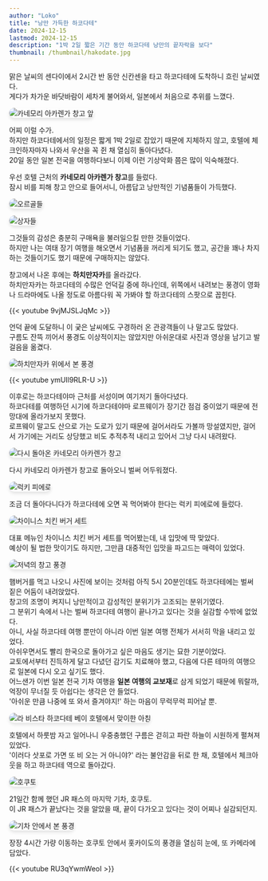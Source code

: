 ```yaml
---
author: "Loko"
title: "낭만 가득한 하코다테"
date: 2024-12-15
lastmod: 2024-12-15
description: "1박 2일 짧은 기간 동안 하코다테 낭만의 끝자락을 보다"
thumbnail: /thumbnail/hakodate.jpg
---
```


맑은 날씨의 센다이에서 2시간 반 동안 신칸센을 타고 하코다테에 도착하니 흐린 날씨였다.  
게다가 차가운 바닷바람이 세차게 불어와서, 일본에서 처음으로 추위를 느꼈다.

![카네모리 아카렌가 창고 앞](/jr-travel/hakodate-1.jpg)

어찌 이럴 수가.  
하지만 하코다테에서의 일정은 짧게 1박 2일로 잡았기 때문에 지체하지 않고, 호텔에 체크인하자마자 나와서 우산을 꼭 쥔 채 열심히 돌아다녔다.  
20일 동안 일본 전국을 여행하다보니 이제 이런 기상악화 쯤은 많이 익숙해졌다.  

우선 호텔 근처의 **카네모리 아카렌가 창고**를 들렀다.  
잠시 비를 피해 창고 안으로 들어서니, 아름답고 낭만적인 기념품들이 가득했다.

![오르골들](/jr-travel/hakodate-2.jpg)

![상자들](/jr-travel/hakodate-3.jpg)

그것들의 감성은 충분히 구매욕을 불러일으킬 만한 것들이었다.  
하지만 나는 여태 장기 여행을 해오면서 기념품을 꺼리게 되기도 했고, 공간을 꽤나 차지하는 것들이기도 했기 때문에 구매하지는 않았다.  

창고에서 나온 후에는 **하치만자카**를 올라갔다.  
하치만자카는 하코다테의 수많은 언덕길 중에 하나인데, 위쪽에서 내려보는 풍경이 영화나 드라마에도 나올 정도로 아름다워 꼭 가봐야 할 하코다테의 스팟으로 꼽힌다.

{{< youtube 9vjMJSLJqMc >}}

언덕 끝에 도달하니 이 궂은 날씨에도 구경하러 온 관광객들이 나 말고도 많았다.  
구름도 잔뜩 끼어서 풍경도 이상적이지는 않았지만 아쉬운대로 사진과 영상을 남기고 발걸음을 옮겼다.

![하치만자카 위에서 본 풍경](/jr-travel/hakodate-4.jpg)

{{< youtube ymUIl9RLR-U >}}

이후로는 하코다테야마 근처를 서성이며 여기저기 돌아다녔다.  
하코다테를 여행하던 시기에 하코다테야마 로프웨이가 장기간 점검 중이었기 때문에 전망대에 올라가보지 못했다.  
로프웨이 말고도 산으로 가는 도로가 있기 때문에 걸어서라도 가볼까 망설였지만, 걸어서 가기에는 거리도 상당했고 비도 추적추적 내리고 있어서 그냥 다시 내려왔다.

![다시 돌아온 카네모리 아카렌가 창고](/jr-travel/hakodate-5.jpg)

다시 카네모리 아카렌가 창고로 돌아오니 벌써 어두워졌다.

![럭키 피에로](/jr-travel/hakodate-6.jpg)

조금 더 돌아다니다가 하코다테에 오면 꼭 먹어봐야 한다는 럭키 피에로에 들렀다.

![차이니스 치킨 버거 세트](/jr-travel/hakodate-7.jpg)

대표 메뉴인 차이니스 치킨 버거 세트를 먹어봤는데, 내 입맛에 딱 맞았다.  
예상이 될 법한 맛이기도 하지만, 그만큼 대중적인 입맛을 파고드는 매력이 있었다.

![저녁의 창고 풍경](/jr-travel/hakodate-8.jpg)

햄버거를 먹고 나오니 사진에 보이는 것처럼 아직 5시 20분인데도 하코다테에는 벌써 짙은 어둠이 내려앉았다.  
창고의 조명이 켜지니 낭만적이고 감성적인 분위기가 고조되는 분위기였다.  
그 분위기 속에서 나는 벌써 하코다테 여행이 끝나가고 있다는 것을 실감할 수밖에 없었다.  
아니, 사실 하코다테 여행 뿐만이 아니라 이번 일본 여행 전체가 서서히 막을 내리고 있었다.  
아쉬우면서도 빨리 한국으로 돌아가고 싶은 마음도 생기는 묘한 기분이었다.  
교토에서부터 진득하게 달고 다녔던 감기도 치료해야 했고, 다음에 다른 테마의 여행으로 일본에 다시 오고 싶기도 했다.  
어느샌가 이번 일본 전국 기차 여행을 **일본 여행의 교보재**로 삼게 되었기 때문에 뭐랄까, 억장이 무너질 듯 아쉽다는 생각은 안 들었다.  
'아쉬운 만큼 나중에 또 와서 즐겨야지!' 하는 마음이 무럭무럭 피어날 뿐.

![라 비스타 하코다테 베이 호텔에서 맞이한 아침](/jr-travel/hakodate-9.jpg)

호텔에서 하룻밤 자고 일어나니 우중충했던 구름은 걷히고 파란 하늘이 시원하게 펼쳐져 있었다.  
'이러다 삿포로 가면 또 비 오는 거 아니야?' 라는 불안감을 뒤로 한 채, 호텔에서 체크아웃을 하고 하코다테 역으로 돌아갔다.

![호쿠토](/jr-travel/hakodate-10.jpg)

21일간 함께 했던 JR 패스의 마지막 기차, 호쿠토.  
이 JR 패스가 끝났다는 것을 알았을 때, 끝이 다가오고 있다는 것이 어찌나 실감되던지.

![기차 안에서 본 풍경](/jr-travel/hakodate-11.jpg)

장장 4시간 가량 이동하는 호쿠토 안에서 홋카이도의 풍경을 열심히 눈에, 또 카메라에 담았다.

{{< youtube RU3qYwmWeoI >}}

<style>
  img {
    border-radius: 10px;
    box-shadow: 0 4px 6px rgba(0, 0, 0, 0.1);
    transition: transform 0.2s ease, box-shadow 0.2s ease;
  }

  img:hover {
    transform: scale(1.05);
    box-shadow: 0 8px 12px rgba(0, 0, 0, 0.2);
  }
</style>

